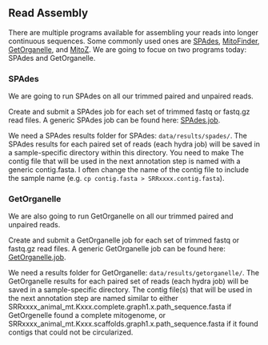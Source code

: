 ## Read Assembly
There are multiple programs available for assembling your reads into longer continuous sequences. Some commonly used ones are [SPAdes](https://github.com/ablab/spades), [MitoFinder](https://github.com/RemiAllio/MitoFinder), [GetOrganelle](https://github.com/RemiAllio/MitoFinder), and [MitoZ](https://github.com/linzhi2013/MitoZ). We are going to focue on two programs today: SPAdes and GetOrganelle.

### SPAdes 
We are going to run SPAdes on all our trimmed paired and unpaired reads. 

Create and submit a SPAdes job for each set of trimmed fastq or fastq.gz read files.
A generic SPAdes job can be found here: [SPAdes.job](https://github.com/SmithsonianWorkshops/Genome_Skimming_Workshop_LAB_2024/blob/main/job_files/spades.job). 

We need a SPAdes results folder for SPAdes: `data/results/spades/`. The SPAdes results for each paired set of reads (each hydra job) will be saved in a sample-specific directory within this directory. You need to make The contig file that will be used in the next annotation step is named with a generic contig.fasta. I often change the name of the contig file to include the sample name (e.g. `cp contig.fasta > SRRxxxx.contig.fasta`).

### GetOrganelle
We are also going to run GetOrganelle on all our trimmed paired and unpaired reads.

Create and submit a GetOrganelle job for each set of trimmed fastq or fastq.gz read files.
A generic GetOrganelle job can be found here: [GetOrganelle.job](https://github.com/SmithsonianWorkshops/Genome_Skimming_Workshop_LAB_2024/blob/main/job_files/getorganelle.job).

We need a results folder for GetOrganelle: `data/results/getorganelle/`. The GetOrganelle results for each paired set of reads (each hydra job) will be saved in a sample-specific directory. The contig file(s) that will be used in the next annotation step are named similar to either SRRxxxx_animal_mt.Kxxx.complete.graph1.x.path_sequence.fasta if GetOrgenelle found a complete mitogenome, or SRRxxxx_animal_mt.Kxxx.scaffolds.graph1.x.path_sequence.fasta if it found contigs that could not be circularized. 
